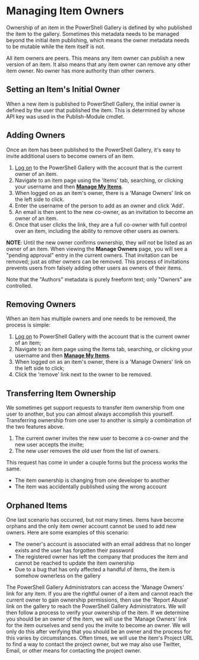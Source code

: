 # Managing Item Owners

Ownership of an item in the PowerShell Gallery is defined by who published the item to the gallery. Sometimes this metadata needs to be managed beyond the initial item publishing, which means the owner metadata needs to be mutable while the item itself is not.

All item owners are peers. This means any item owner can publish a new version of an item. It also means that any item owner can remove any other item owner. No owner has more authority than other owners.  


## Setting an Item's Initial Owner ##

When a new item is published to PowerShell Gallery, the initial owner is defined by the user that published the item. This is determined by whose API key was used in the Publish-Module cmdlet.


## Adding Owners
Once an item has been published to the PowerShell Gallery, it's easy to invite additional users to become owners of an item.

1. [Log on](https://powershellgallery.com/users/account/LogOn) to the PowerShell Gallery with the account that is the current owner of an item.
2. Navigate to an item page using the 'Items' tab, searching, or clicking your username and then [**Manage My Items**](https://www.powershellgallery.com/account/Packages).
3. When logged on as an item's owner, there is a 'Manage Owners' link on the left side to click.
4. Enter the username of the person to add as an owner and click 'Add'.
5. An email is then sent to the new co-owner, as an invitation to become an owner of an item.
6. Once that user clicks the link, they are a full co-owner with full control over an item, including the ability to remove other users as owners.

**NOTE**: Until the new owner confirms ownership, they *will not* be listed as an owner of an item. When viewing the **Manage Owners** page, you will see a "pending approval" entry in the current owners. That invitation can be removed; just as other owners can be removed. This process of invitations prevents users from falsely adding other users as owners of their items.

Note that the "Authors" metadata is purely freeform text; only "Owners" are controlled.


## Removing Owners
When an item has multiple owners and one needs to be removed, the process is simple:

1. [Log on](https://powershellgallery.com/users/account/LogOn) to PowerShell Gallery with the account that is the current owner of an item;
2. Navigate to an item page using the Items tab, searching, or clicking your username and then [**Manage My Items**](https://www.powershellgallery.com/account/Packages).
3. When logged on as an item's owner, there is a 'Manage Owners' link on the left side to click;
4. Click the 'remove' link next to the owner to be removed.



## Transferring Item Ownership
We sometimes get support requests to transfer item ownership from one user to another, but you can almost always accomplish this yourself.  Transferring ownership from one user to another is simply a combination of the two features above.

1. The current owner invites the new user to become a co-owner and the new user accepts the invite;
2. The new user removes the old user from the list of owners.

This request has come in under a couple forms but the process works the same.

* The item ownership is changing from one developer to another
* The item was accidentally published using the wrong account


## Orphaned Items
One last scenario has occurred, but not many times.  Items have become orphans and the only item owner account cannot be used to add new owners.  Here are some examples of this scenario:

* The owner's account is associated with an email address that no longer exists and the user has forgotten their password
* The registered owner has left the company that produces the item and cannot be reached to update the item ownership
* Due to a bug that has only affected a handful of items, the item is somehow ownerless on the gallery

The PowerShell Gallery Administrators can access the 'Manage Owners' link for any item.  If you are the rightful owner of a item and cannot reach the current owner to gain ownership permissions, then use the 'Report Abuse' link on the gallery to reach the PowerShell Gallery Administrators.  We will then follow a process to verify your ownership of the item.  If we determine you should be an owner of the item, we will use the 'Manage Owners' link for the item ourselves and send you the invite to become an owner.  We will only do this after verifying that you should be an owner and the process for this varies by circumstances.  Often times, we will use the item's Project URL to find a way to contact the project owner, but we may also use Twitter, Email, or other means for contacting the project owner.